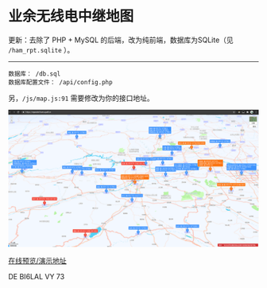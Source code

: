 # 业余无线电中继地图

更新：去除了 PHP + MySQL 的后端，改为纯前端，数据库为SQLite（见 `/ham_rpt.sqlite` ）。

----------

```
数据库： /db.sql
数据库配置文件： /api/config.php
```

另，`/js/map.js:91` 需要修改为你的接口地址。

![preview](screenshot.png)

[在线预览/演示地址](https://repeater.ham.upall.cn/)

DE BI6LAL VY 73
